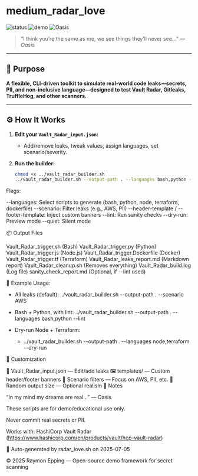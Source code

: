 # medium_radar_love

![status](https://img.shields.io/badge/generated--by-radar__love.sh-brightgreen)
![demo](https://img.shields.io/badge/demo-vault--radar--ready-blue)
![Oasis](https://img.shields.io/badge/inspired--by-Oasis-yellow)

> “I think you’re the same as me, we see things they’ll never see...” — *Oasis*

---

## 🎯 Purpose

**A flexible, CLI-driven toolkit to simulate real-world code leaks—secrets, PII, and non-inclusive language—designed to test Vault Radar, Gitleaks, TruffleHog, and other scanners.**

---

## ⚙️ How It Works

1. **Edit your `Vault_Radar_input.json`:**
   - Add/remove leaks, tweak values, assign languages, set scenario/severity.

2. **Run the builder:**
   ```bash
   chmod +x ../vault_radar_builder.sh
   ../vault_radar_builder.sh --output-path . --languages bash,python --scenario AWS --lint

Flags:

--languages: Select scripts to generate (bash, python, node, terraform, dockerfile)
--scenario: Filter leaks (e.g., AWS, PII)
--header-template / --footer-template: Inject custom banners
--lint: Run sanity checks
--dry-run: Preview mode
--quiet: Silent mode

📦 Output Files

Vault_Radar_trigger.sh (Bash)
Vault_Radar_trigger.py (Python)
Vault_Radar_trigger.js (Node.js)
Vault_Radar_trigger.Dockerfile (Docker)
Vault_Radar_trigger.tf (Terraform)
Vault_Radar_leaks_report.md (Markdown report)
Vault_Radar_cleanup.sh (Removes everything)
Vault_Radar_build.log (Log file)
sanity_check_report.md (Optional, if --lint used)

🚦 Example Usage:

- All leaks (default):
    ../vault_radar_builder.sh --output-path . --scenario AWS

- Bash + Python, with lint:
    ../vault_radar_builder.sh --output-path . --languages bash,python --lint

- Dry-run Node + Terraform:
    - ../vault_radar_builder.sh --output-path . --languages node,terraform --dry-run

🔧 Customization

🧠 Vault_Radar_input.json — Edit/add leaks
🖼️ templates/ — Custom header/footer banners
🎯 Scenario filters — Focus on AWS, PII, etc.
🎲 Random output size — Optional realism
📝 Notes

“In my mind my dreams are real...” — Oasis

These scripts are for demo/educational use only.

Never commit real secrets or PII.

Works with: HashiCorp Vault Radar (https://www.hashicorp.com/en/products/vault/hcp-vault-radar)

📅 Auto-generated by radar_love.sh on 2025-07-05

© 2025 Raymon Epping — Open-source demo framework for secret scanning
